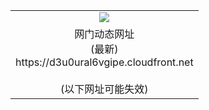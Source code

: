 ﻿<table>
  <tr></tr>
  <tr><td colspan=2 align=center><img src="https://d3u0ural6vgipe.cloudfront.net/Up/oGate.jpg" /></td></tr>
  <tr><td colspan=2 align=center>网门动态网址<br/>(最新)
<br>https://d3u0ural6vgipe.cloudfront.net
<br/><br/>(以下网址可能失效)
    </td>
  </tr>
</table>
